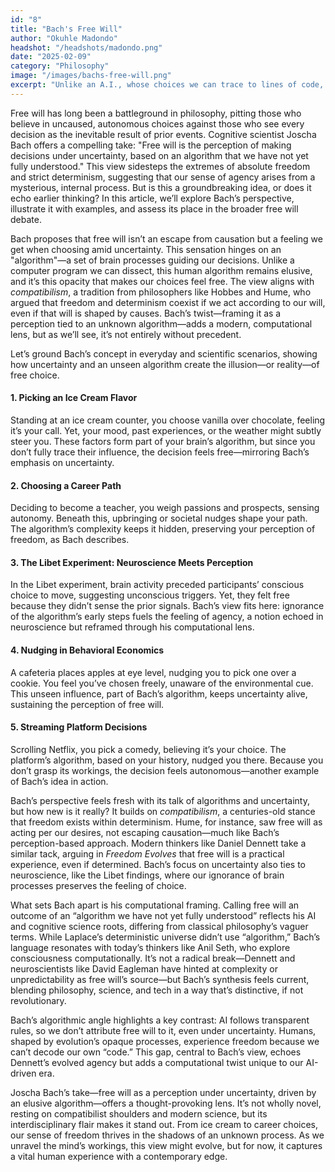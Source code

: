 ```yaml
---
id: "8"
title: "Bach's Free Will"
author: "Okuhle Madondo"
headshot: "/headshots/madondo.png"
date: "2025-02-09"
category: "Philosophy"
image: "/images/bachs-free-will.png"
excerpt: "Unlike an A.I., whose choices we can trace to lines of code, humans could be operating on a process so tangled that its very mystery might be why we feel free."
---
```


Free will has long been a battleground in philosophy, pitting those who believe in uncaused, autonomous choices against those who see every decision as the inevitable result of prior events. Cognitive scientist Joscha Bach offers a compelling take: "Free will is the perception of making decisions under uncertainty, based on an algorithm that we have not yet fully understood." This view sidesteps the extremes of absolute freedom and strict determinism, suggesting that our sense of agency arises from a mysterious, internal process. But is this a groundbreaking idea, or does it echo earlier thinking? In this article, we’ll explore Bach’s perspective, illustrate it with examples, and assess its place in the broader free will debate.

Bach proposes that free will isn’t an escape from causation but a feeling we get when choosing amid uncertainty. This sensation hinges on an "algorithm"—a set of brain processes guiding our decisions. Unlike a computer program we can dissect, this human algorithm remains elusive, and it’s this opacity that makes our choices feel free. The view aligns with *compatibilism*, a tradition from philosophers like Hobbes and Hume, who argued that freedom and determinism coexist if we act according to our will, even if that will is shaped by causes. Bach’s twist—framing it as a perception tied to an unknown algorithm—adds a modern, computational lens, but as we’ll see, it’s not entirely without precedent.

Let’s ground Bach’s concept in everyday and scientific scenarios, showing how uncertainty and an unseen algorithm create the illusion—or reality—of free choice.

#### 1. Picking an Ice Cream Flavor
Standing at an ice cream counter, you choose vanilla over chocolate, feeling it’s your call. Yet, your mood, past experiences, or the weather might subtly steer you. These factors form part of your brain’s algorithm, but since you don’t fully trace their influence, the decision feels free—mirroring Bach’s emphasis on uncertainty.

#### 2. Choosing a Career Path
Deciding to become a teacher, you weigh passions and prospects, sensing autonomy. Beneath this, upbringing or societal nudges shape your path. The algorithm’s complexity keeps it hidden, preserving your perception of freedom, as Bach describes.

#### 3. The Libet Experiment: Neuroscience Meets Perception
In the Libet experiment, brain activity preceded participants’ conscious choice to move, suggesting unconscious triggers. Yet, they felt free because they didn’t sense the prior signals. Bach’s view fits here: ignorance of the algorithm’s early steps fuels the feeling of agency, a notion echoed in neuroscience but reframed through his computational lens.

#### 4. Nudging in Behavioral Economics
A cafeteria places apples at eye level, nudging you to pick one over a cookie. You feel you’ve chosen freely, unaware of the environmental cue. This unseen influence, part of Bach’s algorithm, keeps uncertainty alive, sustaining the perception of free will.

#### 5. Streaming Platform Decisions
Scrolling Netflix, you pick a comedy, believing it’s your choice. The platform’s algorithm, based on your history, nudged you there. Because you don’t grasp its workings, the decision feels autonomous—another example of Bach’s idea in action.


Bach’s perspective feels fresh with its talk of algorithms and uncertainty, but how new is it really? It builds on *compatibilism*, a centuries-old stance that freedom exists within determinism. Hume, for instance, saw free will as acting per our desires, not escaping causation—much like Bach’s perception-based approach. Modern thinkers like Daniel Dennett take a similar tack, arguing in *Freedom Evolves* that free will is a practical experience, even if determined. Bach’s focus on uncertainty also ties to neuroscience, like the Libet findings, where our ignorance of brain processes preserves the feeling of choice.

What sets Bach apart is his computational framing. Calling free will an outcome of an “algorithm we have not yet fully understood” reflects his AI and cognitive science roots, differing from classical philosophy’s vaguer terms. While Laplace’s deterministic universe didn’t use “algorithm,” Bach’s language resonates with today’s thinkers like Anil Seth, who explore consciousness computationally. It’s not a radical break—Dennett and neuroscientists like David Eagleman have hinted at complexity or unpredictability as free will’s source—but Bach’s synthesis feels current, blending philosophy, science, and tech in a way that’s distinctive, if not revolutionary.

Bach’s algorithmic angle highlights a key contrast: AI follows transparent rules, so we don’t attribute free will to it, even under uncertainty. Humans, shaped by evolution’s opaque processes, experience freedom because we can’t decode our own “code.” This gap, central to Bach’s view, echoes Dennett’s evolved agency but adds a computational twist unique to our AI-driven era.

Joscha Bach’s take—free will as a perception under uncertainty, driven by an elusive algorithm—offers a thought-provoking lens. It’s not wholly novel, resting on compatibilist shoulders and modern science, but its interdisciplinary flair makes it stand out. From ice cream to career choices, our sense of freedom thrives in the shadows of an unknown process. As we unravel the mind’s workings, this view might evolve, but for now, it captures a vital human experience with a contemporary edge.